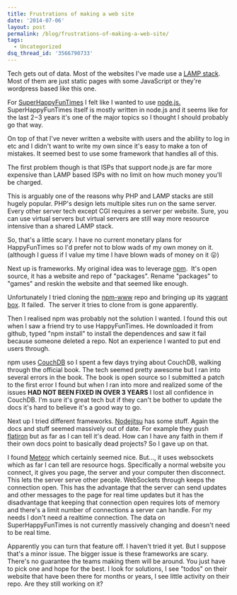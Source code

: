 ```yaml
---
title: Frustrations of making a web site
date: '2014-07-06'
layout: post
permalink: /blog/frustrations-of-making-a-web-site/
tags:
  - Uncategorized
dsq_thread_id: '3566790733'
---
```

Tech gets out of data. Most of the websites I've made use a [LAMP stack](https://en.wikipedia.org/wiki/LAMP_(software_bundle)). Most of them are just static pages with some JavaScript or they're wordpress
based like this one.

For [SuperHappyFunTimes](http://superhappyfuntimes.net) I felt like I wanted to use [node.js.](http://nodejs.org) SuperHappyFunTimes itself is mostly written in node.js and it seems like for
the last 2&minus;3 years it's one of the major topics so I thought I should
probably go that way.

On top of that I've never written a website with users and the ability to log
in etc and I didn't want to write my own since it's easy to make a ton of
mistakes. It seemed best to use some framework that handles all of this.

The first problem though is that ISPs that support node.js are far more
expensive than LAMP based ISPs with no limit on how much money you'll be
charged.

This is arguably one of the reasons why PHP and LAMP stacks are still hugely
popular. PHP's design lets multiple sites run on the same server. Every other
server tech except CGI requires a server per website. Sure, you can use virtual
servers but virtual servers are still way more resource intensive than a shared
LAMP stack.

So, that's a little scary. I have no current monetary plans for HappyFunTimes
so I'd prefer not to blow wads of my own money on it. (although I guess if I
value my time I have blown wads of money on it &#128539;)

Next up is frameworks. My original idea was to leverage [npm](https://www.npmjs.org/).  It's open source, it has a website and repo of "packages". Rename "packages"
to "games" and reskin the website and that seemed like enough.

Unfortunately I tried cloning the [npm-www](https://github.com/npm/npm-www) repo and bringing up its [vagrant box](http://www.vagrantup.com/). It failed.  The server it tries to clone from is gone apparently.

Then I realised npm was probably not the solution I wanted. I found this out
when I saw a friend try to use HappyFunTimes. He downloaded it from github,
typed "npm install" to install the dependences and saw it fail because someone
deleted a repo. Not an experience I wanted to put end users through.

npm uses [CouchDB](http://couchdb.apache.org/) so I spent a few days trying about CouchDB, walking through the official book.
The tech seemed pretty awesome but I ran into several errors in the book. The
book is open source so I submitted a patch to the first error I found but when
I ran into more and realized some of the issues <strong>HAD NOT BEEN FIXED IN OVER 3 YEARS</strong> I lost all confidence in CouchDB. I'm sure it's great tech but if they can't
be bother to update the docs it's hard to believe it's a good way to go.

Next up I tried different frameworks. [Nodejitsu](https://www.nodejitsu.com/) has some stuff. Again the docs and stuff seemed massively out of date. For
example they push [flatiron](http://flatironjs.org/) but as far as I can tell it's dead. How can I have any faith in them if their
own docs point to basically dead projects? So I gave up on that.

I found [Meteor](https://www.meteor.com/) which certainly seemed nice. But..., it uses websockets which as far I can
tell are resource hogs. Specifically a normal website you connect, it gives you
page, the server and your computer then disconnect. This lets the server serve
other people. WebSockets through keeps the connection open. This has the
advantage that the server can send updates and other messages to the page for
real time updates but it has the disadvantage that keeping that connection open
requires lots of memory and there's a limit number of connections a server can
handle. For my needs I don't need a realtime connection. The data on
SuperHappyFunTimes is not currently massively changing and doesn't need to be
real time.

Apparently you can turn that feature off. I haven't tried it yet. But I suppose
that's a minor issue. The bigger issue is these frameworks are scary. There's
no guarantee the teams making them will be around. You just have to pick one
and hope for the best. I look for solutions, I see "todos" on their website
that have been there for months or years, I see little activity on their repo.
Are they still working on it?